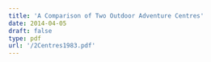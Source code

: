```yaml
---
title: 'A Comparison of Two Outdoor Adventure Centres'
date: 2014-04-05
draft: false
type: pdf
url: '/2Centres1983.pdf'
---
```

